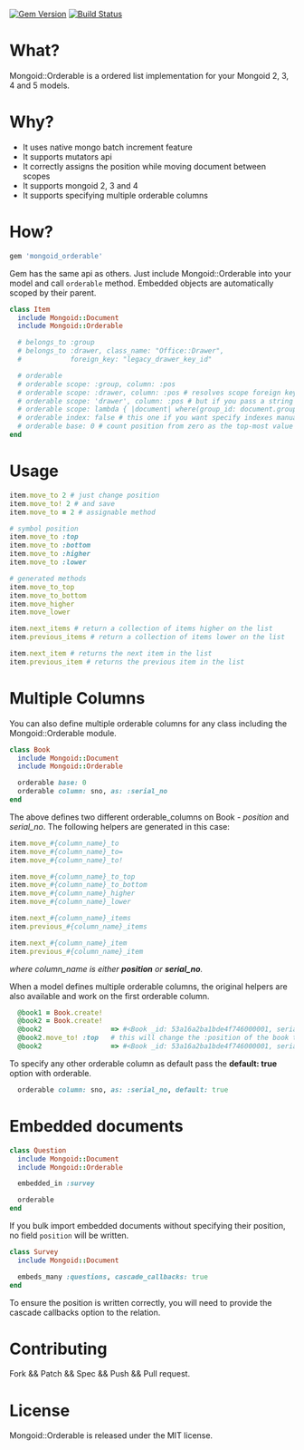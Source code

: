 [![Gem Version](https://badge.fury.io/rb/mongoid_orderable.svg)](https://badge.fury.io/rb/mongoid_orderable)
[![Build Status](https://travis-ci.org/pyromaniac/mongoid_orderable.svg?branch=master)](https://travis-ci.org/pyromaniac/mongoid_orderable)

# What?

Mongoid::Orderable is a ordered list implementation for your Mongoid 2, 3, 4 and 5 models.

# Why?

* It uses native mongo batch increment feature
* It supports mutators api
* It correctly assigns the position while moving document between scopes
* It supports mongoid 2, 3 and 4
* It supports specifying multiple orderable columns

# How?

```ruby
gem 'mongoid_orderable'
```

Gem has the same api as others. Just include Mongoid::Orderable into your model and call `orderable` method.
Embedded objects are automatically scoped by their parent.

```ruby
class Item
  include Mongoid::Document
  include Mongoid::Orderable

  # belongs_to :group
  # belongs_to :drawer, class_name: "Office::Drawer",
  #            foreign_key: "legacy_drawer_key_id"

  # orderable
  # orderable scope: :group, column: :pos
  # orderable scope: :drawer, column: :pos # resolves scope foreign key from relation
  # orderable scope: 'drawer', column: :pos # but if you pass a string - it will use it as is, as the column name for scope
  # orderable scope: lambda { |document| where(group_id: document.group_id) }
  # orderable index: false # this one if you want specify indexes manually
  # orderable base: 0 # count position from zero as the top-most value (1 is the default value)
end
```

# Usage

```ruby
item.move_to 2 # just change position
item.move_to! 2 # and save
item.move_to = 2 # assignable method

# symbol position
item.move_to :top
item.move_to :bottom
item.move_to :higher
item.move_to :lower

# generated methods
item.move_to_top
item.move_to_bottom
item.move_higher
item.move_lower

item.next_items # return a collection of items higher on the list
item.previous_items # return a collection of items lower on the list

item.next_item # returns the next item in the list
item.previous_item # returns the previous item in the list
```

# Multiple Columns

You can also define multiple orderable columns for any class including the Mongoid::Orderable module.

```ruby
class Book
  include Mongoid::Document
  include Mongoid::Orderable

  orderable base: 0
  orderable column: sno, as: :serial_no
end
```

The above defines two different orderable_columns on Book - *position* and *serial_no*.
The following helpers are generated in this case:

```ruby
item.move_#{column_name}_to
item.move_#{column_name}_to=
item.move_#{column_name}_to!

item.move_#{column_name}_to_top
item.move_#{column_name}_to_bottom
item.move_#{column_name}_higher
item.move_#{column_name}_lower

item.next_#{column_name}_items
item.previous_#{column_name}_items

item.next_#{column_name}_item
item.previous_#{column_name}_item
```

*where column_name is either **position** or  **serial_no**.*

When a model defines multiple orderable columns, the original helpers are also available and work on the first orderable column.

```ruby
  @book1 = Book.create!
  @book2 = Book.create!
  @book2                 => #<Book _id: 53a16a2ba1bde4f746000001, serial_no: 1, position: 1>
  @book2.move_to! :top   # this will change the :position of the book to 0 (not serial_no)
  @book2                 => #<Book _id: 53a16a2ba1bde4f746000001, serial_no: 1, position: 0>
```

To specify any other orderable column as default pass the **default: true** option with orderable.

```ruby
  orderable column: sno, as: :serial_no, default: true
```

# Embedded documents
```ruby
class Question
  include Mongoid::Document
  include Mongoid::Orderable

  embedded_in :survey

  orderable
end
```
If you bulk import embedded documents without specifying their position, no field `position` will be written.
```ruby
class Survey
  include Mongoid::Document

  embeds_many :questions, cascade_callbacks: true
end
```
To ensure the position is written correctly, you will need to provide the cascade callbacks option to the relation.

# Contributing

Fork && Patch && Spec && Push && Pull request.

# License

Mongoid::Orderable is released under the MIT license.
